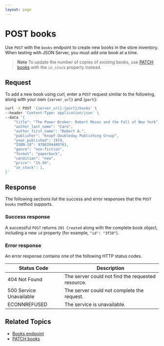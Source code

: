 ```yaml
---
layout: page
---
```


# POST books

Use `POST` with the `books` endpoint to create new books in the store inventory. When testing with JSON Server, you must add one book at a time.

> **Note**
> To update the number of copies of _existing_ books, use [PATCH books](patch-books.md) with the `in_stock` property instead.

## Request

To add a new book using curl, enter a `POST` request similar to the following, along with your own `{server_url}` and `{port}`:

```bash
curl -X POST '{server_url}:{port}/books' \
--header 'Content-Type: application/json' \
--data '{
    "title": "The Power Broker: Robert Moses and the Fall of New York",
    "author_last_name": "Caro",
    "author_first_name": "Robert A.",
    "publisher": "Knopf Doubleday Publishing Group",
    "year_published": 1974,
    "ISBN-10": 9780394480763,
    "genre": "non-fiction",
    "format": "paperback",
    "condition": "new",
    "price": "15.99",
    "in_stock": 1,
}'
```

## Response

The following sections list the success and error responses that the `POST books` method supports.

### Success response

A successful `POST` returns `201 Created` along with the complete book object, including a new `id` property (for example, `"id": "3f50"`).

### Error response

An error response contains one of the following HTTP status codes.

| Status Code             | Description                                       |
|-------------------------|---------------------------------------------------|
| 404 Not Found           | The server could not find the requested resource. |
| 500 Service Unavailable | The server could not complete the request.        |
| ECONNREFUSED            | The service is unavailable.                      |

## Related Topics

- [Books endpoint](books.md)
- [PATCH books](patch-books.md)
